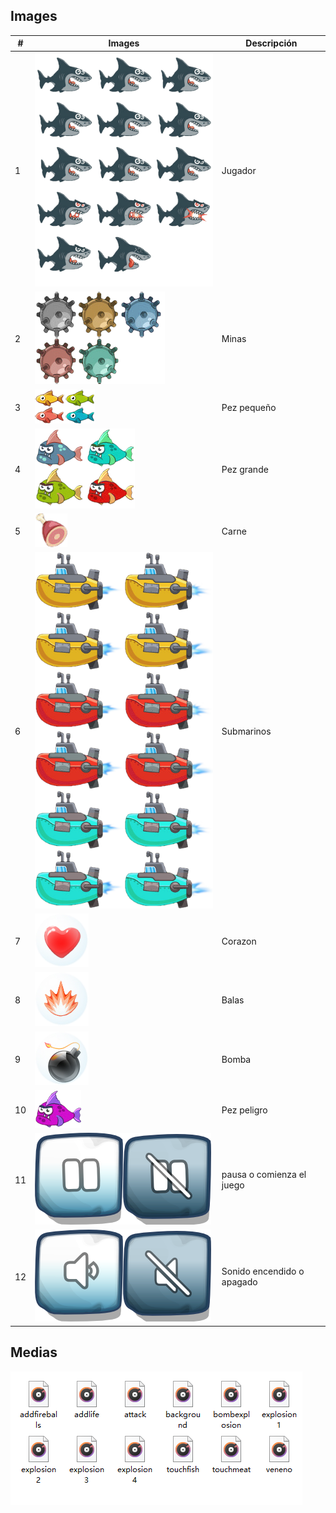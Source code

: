 ## Images
|#|Images|Descripción|
|---|---|----|
|1|![Player](https://github.com/ZHAOYANNI/DVI/blob/master/assets/images/shark-sheet0.png)|Jugador|
|2|![Mina](https://github.com/ZHAOYANNI/DVI/blob/master/assets/images/bomb-sheet0.png)|Minas|
|3|![Pez pequeño](https://github.com/ZHAOYANNI/DVI/blob/master/assets/images/smallfish-sheet0.png)|Pez pequeño|
|4|![Pez grande](https://github.com/ZHAOYANNI/DVI/blob/master/assets/images/bigfish-sheet0.png)|Pez grande|
|5|![Carne](https://github.com/ZHAOYANNI/DVI/blob/master/assets/images/meat-sheet0.png)|Carne|
|6|![Submarino](https://github.com/ZHAOYANNI/DVI/blob/master/assets/images/submarino.png)|Submarinos|
|7|![Corazon](https://github.com/ZHAOYANNI/DVI/blob/master/assets/images/sharklife-sheet0.png)|Corazon|
|8|![Balas](https://github.com/ZHAOYANNI/DVI/blob/master/assets/images/fireballs-sheet0.png)|Balas|
|9|![Bomba](https://github.com/ZHAOYANNI/DVI/blob/master/assets/images/superbomb-sheet0.png)|Bomba|
|10|![Pez peligro](https://github.com/ZHAOYANNI/DVI/blob/master/assets/images/bigfish-sheet2.png)|Pez peligro|
|11|![Suspender](https://github.com/ZHAOYANNI/DVI/blob/master/assets/images/btnpause-sheet0.png)|pausa o comienza el juego|
|12|![Sonido](https://github.com/ZHAOYANNI/DVI/blob/master/assets/images/btnsound-sheet1.png)|Sonido encendido o apagado|

## Medias
![Medias](https://github.com/ZHAOYANNI/DVI/blob/master/slides/%E6%8D%95%E8%8E%B7.PNG)
